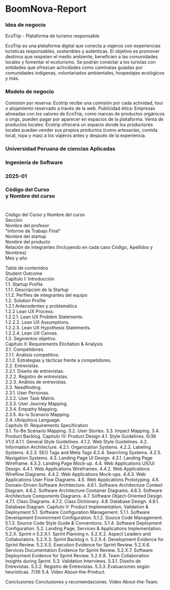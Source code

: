# BoomNova-Report

<h3>Idea de negocio</h3>

EcoTrip - Plataforma de turismo responsable

<a>EcoTrip es una plataforma digital que conecta a viajeros con experiencias turísticas responsables, sostenibles y auténticas. El objetivo es promover destinos que respeten el medio ambiente, beneficien a las comunidades locales y fomentar el ecoturismo. Se podrán conectar a los turistas con entidades que ofrezcan actividades como caminatas guiadas por comunidades indígenas, voluntariados ambientales, hospedajes ecológicos y más.

<h3>Modelo de negocio</h3>
Comisión por reserva: Ecotrip recibe una comisión por cada actividad, tour o alojamiento reservado a través de la web.
Publicidad ética: Empresas alineadas con los valores de EcoTrip, como marcas de productos orgánicos o ongs, pueden pagar por aparecer en espacios de la plataforma.
Venta de productos locales: Ecotrip ofrecerá un espacio donde los productores locales puedan vender sus propios productos (como artesanías, comida local, ropa y mas) a los viajeros antes y después de la experiencia.</a>


<h3> Universidad Peruana de ciencias Aplicadas </h3> 
<h3>Ingeniería de Software</h3>
<h3>2025-01</h3>
<h3>Código del Curso <br> y Nombre del curso</h3>
<h1></h1>
<h1></h1>
<h1></h1>
<h1></h1>
<h1></h1>
<h1></h1>
<h1></h1>
<h1></h1>

Código del Curso y Nombre del curso<br>
Sección<br>
Nombre del profesor<br>
"Informe de Trabajo Final"<br>
Nombre del startup<br>
Nombre del producto<br>
Relación de integrantes (Incluyendo en cada caso Código, Apellidos y Nombres)<br>
Mes y año<br>

Tabla de contenidos<br>
Student Outcome<br>
Capítulo I: Introducción<br>
1.1. Startup Profile<br>
1.1.1. Descripción de la Startup<br>
1.1.2. Perfiles de integrantes del equipo<br>
1.2. Solution Profile<br>
1.2.1 Antecedentes y problemática<br>
1.2.2 Lean UX Process.<br>
1.2.2.1. Lean UX Problem Statements.<br>
1.2.2.2. Lean UX Assumptions.<br>
1.2.2.3. Lean UX Hypothesis Statements.<br>
1.2.2.4. Lean UX Canvas.<br>
1.3. Segmentos objetivo.<br>
Capítulo II: Requirements Elicitation & Analysis<br>
2.1. Competidores.<br>
2.1.1. Análisis competitivo.<br>
2.1.2. Estrategias y tácticas frente a competidores.<br>
2.2. Entrevistas.<br>
2.2.1. Diseño de entrevistas.<br>
2.2.2. Registro de entrevistas.<br>
2.2.3. Análisis de entrevistas.<br>
2.3. Needfinding.<br>
2.3.1. User Personas.<br>
2.3.2. User Task Matrix.<br>
2.3.3. User Journey Mapping.<br>
2.3.4. Empathy Mapping.<br>
2.3.5. As-is Scenario Mapping.<br>
2.4. Ubiquitous Language.<br>
Capítulo III: Requirements Specification<br>
3.1. To-Be Scenario Mapping.
3.2. User Stories.
3.3. Impact Mapping.
3.4. Product Backlog.
Capítulo IV: Product Design
4.1. Style Guidelines.
6/36 V1.0
4.1.1. General Style Guidelines.
4.1.2. Web Style Guidelines.
4.2. Information Architecture.
4.2.1. Organization Systems.
4.2.2. Labeling Systems.
4.2.3. SEO Tags and Meta Tags
4.2.4. Searching Systems.
4.2.5. Navigation Systems.
4.3. Landing Page UI Design.
4.3.1. Landing Page Wireframe.
4.3.2. Landing Page Mock-up.
4.4. Web Applications UX/UI Design.
4.4.1. Web Applications Wireframes.
4.4.2. Web Applications Wireflow Diagrams.
4.4.2. Web Applications Mock-ups.
4.4.3. Web Applications User Flow Diagrams.
4.5. Web Applications Prototyping.
4.6. Domain-Driven Software Architecture.
4.6.1. Software Architecture Context Diagram.
4.6.2. Software Architecture Container Diagrams.
4.6.3. Software Architecture Components Diagrams.
4.7. Software Object-Oriented Design.
4.7.1. Class Diagrams.
4.7.2. Class Dictionary.
4.8. Database Design.
4.8.1. Database Diagram.
Capítulo V: Product Implementation, Validation & Deployment
5.1. Software Configuration Management.
5.1.1. Software Development Environment Configuration.
5.1.2. Source Code Management.
5.1.3. Source Code Style Guide & Conventions.
5.1.4. Software Deployment Configuration.
5.2. Landing Page, Services & Applications Implementation.
5.2.X. Sprint n
5.2.X.1. Sprint Planning n.
5.2.X.2. Aspect Leaders and Collaborators.
5.2.X.3. Sprint Backlog n.
5.2.X.4. Development Evidence for Sprint Review.
5.2.X.5. Execution Evidence for Sprint Review.
5.2.X.6. Services Documentation Evidence for Sprint Review.
5.2.X.7. Software Deployment Evidence for Sprint Review.
5.2.X.8. Team Collaboration Insights during Sprint.
5.3. Validation Interviews.
5.3.1. Diseño de Entrevistas.
5.3.2. Registro de Entrevistas.
5.3.3. Evaluaciones según heurísticas.
7/36
5.4. Video About-the-Product.

Conclusiones
Conclusiones y recomendaciones.
Video About-the-Team.
